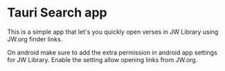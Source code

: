 # Tauri Search app

This is a simple app that let's you quickly open verses in JW Library using JW.org finder links.

On android make sure to add the extra permission in android app settings for JW Library. Enable the setting allow opening links from JW.org.
